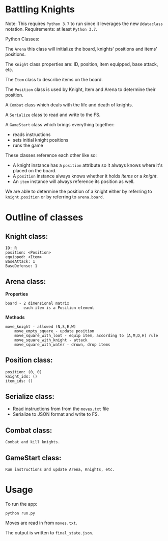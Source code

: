 # Battling Knights

Note: This requires `Python 3.7` to run since it leverages the new `@dataclass` notation.
Requirements: 
at least `Python 3.7`.

Python Classes:

The `Arena` this class will initialize the board, knights' positions and items' positions.

The `Knight` class properties are: ID, position, item equipped, base attack, etc.

The `Item` class to describe items on the board.

The `Position` class is used by Knight, Item and Arena to determine their position.

A `Combat` class which deals with the life and death of knights.

A `Serialize` class to read and write to the FS.

A `GameStart` class which brings everything together:

- reads instructions
- sets initial knight positions
- runs the game


These classes reference each other like so:

- A knight instance has a `position` attribute so it always knows where it's placed on the board.
- A `position` instance always knows whether it holds _items_ or a _knight_.
- An `item` instance will always reference its position as well.

We are able to determine the position of a knight either by referring to `knight.position`
or by referring to `arena.board`.


# Outline of classes

## Knight class:

    ID: R
    position: <Position>
    equipped: <Item>
    BaseAttack: 1
    BaseDefense: 1

## Arena class:

**Properties**

    board - 2 dimensional matrix
            each item is a Position element

**Methods**

    move_knight - allowed (N,S,E,W)
        move_empty_square - update position
        move_square_with_loot - equip item, according to (A,M,D,H) rule
        move_square_with_knight - attack
        move_square_with_water - drown, drop items

## Position class:

    position: (0, 0)
    knight_ids: ()
    item_ids: ()

## Serialize class:

- Read instructions from from the `moves.txt` file
- Serialize to JSON format and write to FS.


## Combat class:

    Combat and kill knights.


## GameStart class:

    Run instructions and update Arena, Knights, etc.


# Usage

To run the app:

    python run.py


Moves are read in from `moves.txt`.

The output is written to `final_state.json`.
